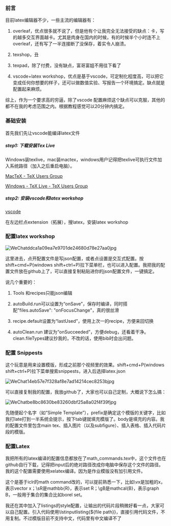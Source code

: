 ### 前言

目前latex编辑器不少，一些主流的编辑器有：

1. overleaf，优点很多就不说了，但是他有个让我完全无法接受的缺点：卡，写的越多交互界面越卡。尤其是肉身在国内的时候，有的时候半个小时连不上overleaf，还有写了一半连接断了没保存，着实令人崩溃。
  
2. texshop，丑
  
3. texpad，除了付费，没有缺点，富哥富姐不用往下看了
  
4. vscode+latex workshop，优点是基于vscode，可定制化程度高，可以把它变成任何你想要的样子，还可以做数值实验、写报告一个环境搞定。缺点就是配置起来麻烦。
  

综上，作为一个要求高的穷逼，除了vscode 配置麻烦这个缺点可以克服，其他的都不在我的考虑范围之内。根据教程感觉可以20分钟内搞定。

### 基础安装

首先我们先让vscode能编译latex文件

##### step1: 下载安装Tex Live

Windows装texlive，mac装mactex，windows用户记得把texlive可执行文件加入系统路径（加入之后重启电脑）。

[MacTeX - TeX Users Group](https://www.tug.org/mactex/mactex-download.html)

[Windows - TeX Live - TeX Users Group](https://www.tug.org/texlive/windows.html)

##### step2: 安装vscode和latex workshop

[vscode](vhttps://code.visualstudio.com/)

在左边栏点extension（拓展），搜latex，安装latex workshop

### 配置latex workshop

![WeChatddca1a09ea7e9701de24680d78e27aa0jpg](file:///Users/zhangxuanxi/Desktop/WeChatddca1a09ea7e9701de24680d78e27aa0.jpg?msec=1697902991544)

这里进去，点开配置文件是写json配置，或者点设置是交互式配置。按shift+cmd+P(windows shift+ctrl+P)拉下菜单栏，也可以进入配置。我把我的配置文件放在github上了，可以直接复制粘贴进你的json配置文件，一键搞定。

说几个重要的：

1. Tools 和recipes只能json编辑
  
2. autoBuild.run可以设置为“onSave”，保存时编译，同时搭配"files.autoSave": "onFocusChange"，真的很丝滑
  
3. recipe.default设置为“lastUsed”，使用上次一的recipe，方便来回切换
  
4. autoClean.run 建议为“onSucceeded”，方便debug，还看着干净。clean.fileTypes建议抄我的，不改的话，使用bib时会出问题。
  

### 配置 Snippests

这个玩意是用来设置模版，形成之前那个视频里的效果。shift+cmd+P(windows shift+ctrl+P)拉下菜单搜索snippests，进入后选择latex.json

![WeChat14eb57e7f328af8e7ad14214cec8253bjpg](file:///Users/zhangxuanxi/Desktop/WeChat14eb57e7f328af8e7ad14214cec8253b.jpg?msec=1697903770444)

可以直接复制我的配置，我放github了，大家也可以自己定制，大概说下怎么搞：

![WeChatbe8bc8630be83260dbf25a8a02f4f39fjpg](file:///Users/zhangxuanxi/Desktop/WeChatbe8bc8630be83260dbf25a8a02f4f39f.jpg?msec=1697903894296)

先随便起个名字（如“Simple Template”），prefix是确定这个模版的关键字，比如我打late打到一半系统会提示，按下tab键就填充模版了。body是填充的内容。我的配置文件里包含main tex、插入图片（以及subfigure）、插入表格、插入代码片段的模版。

### 配置Latex

我把所有的latex编译的配置信息都放在了math_commands.tex中，这个文件也在github自行下载，记得把input后的绝对路径改成你电脑中保存这个文件的路径。我的这个配置需要使用xelatex编译。因为是作业模版没有加引用文件。

这个是基于iclr的math command改的，可以提前熟悉一下，比如\vx是加粗的x，表示vector x；\sR是mathbb{R}，表示set R；\gB是mathcal{B}，表示graph B，一般用于集合的集合比如borel set。

我还在其中加入了listings的style配置，让输出的代码片段稍微好看一点，大家可以自己配置。引入代码使用\lstinputlisting{${file path}}，直接引用代码文件，不用复制。不过模版目前不支持中文，代码里有中文编译不了
